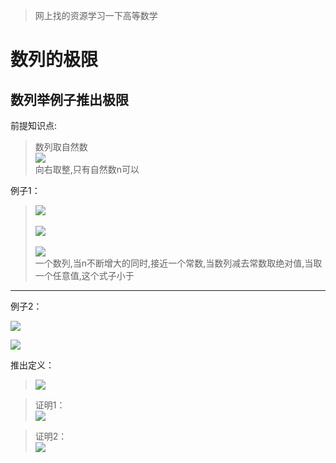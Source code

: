 > 网上找的资源学习一下高等数学

# 数列的极限


## 数列举例子推出极限

前提知识点:
> 数列取自然数<br>
![](http://ww1.sinaimg.cn/mw690/006rAlqhly1fzel52j6efj30ea08rdjp.jpg)<br>
向右取整,只有自然数n可以

例子1：
>![](http://ww1.sinaimg.cn/large/006rAlqhly1fzel3ixlc8j30fi07i0w8.jpg)<br><br>
![](http://ww1.sinaimg.cn/mw690/006rAlqhly1fzel4hmfqvj30dh04lq4m.jpg)<br><br>
![](http://ww1.sinaimg.cn/mw690/006rAlqhly1fzel5z05rnj30i0040q5h.jpg)<br>
一个数列,当n不断增大的同时,接近一个常数,当数列减去常数取绝对值,当取一个任意值,这个式子小于


----

例子2：

![](http://ww1.sinaimg.cn/mw690/006rAlqhly1fzel6p22lyj30eh058ju2.jpg)

![](http://ww1.sinaimg.cn/mw690/006rAlqhly1fzela3h0icj30eq04dq5a.jpg)

推出定义：
>![](http://ww1.sinaimg.cn/mw690/006rAlqhly1fzele73mslj30gz07p78l.jpg)

> 证明1：<br>
![](http://ww1.sinaimg.cn/mw690/006rAlqhly1fzelhov4t4j30e30afjxd.jpg)

> 证明2：<br>
 ![](http://ww1.sinaimg.cn/mw690/006rAlqhly1fzelkb8cr8j30f4099q8z.jpg)
